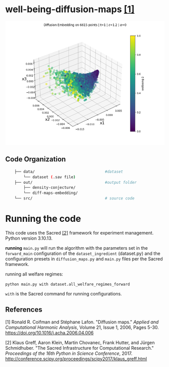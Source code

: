 # well-being-diffusion-maps [[1]](#references)
![](out/all-wb2/diff-coord-wb2-1.png)

Code Organization
-----------------

```bash
    ├── data/                               #dataset                        
        └── dataset (.sav file)
    ├── out/                                #output folder
        ├── density-conjecture/
        └── diff-maps-embedding/             
    └── src/                                # source code
```

# Running the code
This code uses the Sacred [[2]](#references) framework for experiment management. Python version 3.10.13.

**running** `main.py` will run the algorithm with the parameters set in the `forward_main` configuration of the `dataset_ingredient` (dataset.py) and 
the configuration presets in `diffusion_maps.py` and `main.py` files per the Sacred framework.

running all welfare regimes:

``python main.py with dataset.all_welfare_regimes_forward``

`with` is the Sacred command for running configurations.


## References
[1] Ronald R. Coifman and Stéphane Lafon. "Diffusion maps." *Applied and Computational Harmonic Analysis*, Volume 21, Issue 1, 2006, Pages 5-30. https://doi.org/10.1016/j.acha.2006.04.006

[2] Klaus Greff, Aaron Klein, Martin Chovanec, Frank Hutter, and Jürgen Schmidhuber. "The Sacred Infrastructure for Computational Research." *Proceedings of the 16th Python in Science Conference*, 2017. http://conference.scipy.org/proceedings/scipy2017/klaus_greff.html

